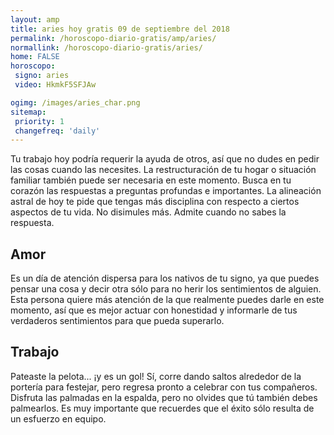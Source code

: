 ```yaml
---
layout: amp
title: aries hoy gratis 09 de septiembre del 2018 
permalink: /horoscopo-diario-gratis/amp/aries/
normallink: /horoscopo-diario-gratis/aries/
home: FALSE
horoscopo:
 signo: aries
 video: HkmkF5SFJAw

ogimg: /images/aries_char.png
sitemap:
 priority: 1
 changefreq: 'daily'
---
```



Tu trabajo hoy podría requerir la ayuda de otros, así que no dudes en pedir las cosas cuando las necesites. La restructuración de tu hogar o situación familiar también puede ser necesaria en este momento. Busca en tu corazón las respuestas a preguntas profundas e importantes. La alineación astral de hoy te pide que tengas más disciplina con respecto a ciertos aspectos de tu vida. No disimules más. Admite cuando no sabes la respuesta.

## Amor

Es un día de atención dispersa para los nativos de tu signo, ya que puedes pensar una cosa y decir otra sólo para no herir los sentimientos de alguien. Esta persona quiere más atención de la que realmente puedes darle en este momento, así que es mejor actuar con honestidad y informarle de tus verdaderos sentimientos para que pueda superarlo.

## Trabajo

Pateaste la pelota... ¡y es un gol! Sí, corre dando saltos alrededor de la portería para festejar, pero regresa pronto a celebrar con tus compañeros. Disfruta las palmadas en la espalda, pero no olvides que tú también debes palmearlos. Es muy importante que recuerdes que el éxito sólo resulta de un esfuerzo en equipo.